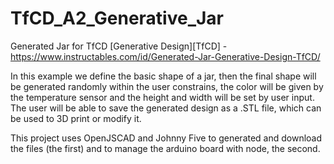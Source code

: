 # TfCD_A2_Generative_Jar
Generated Jar for TfCD [Generative Design][TfCD] - https://www.instructables.com/id/Generated-Jar-Generative-Design-TfCD/

In this example we define the basic shape of a jar, then the final shape will be generated randomly within the user constrains, the color will be given by the temperature sensor and the height and width will be set by user input. The user will be able to save the generated design as a .STL file, which can be used to 3D print or modify it.

This project uses OpenJSCAD and Johnny Five to generated and download the files (the first) and to manage the arduino board with node, the second.
